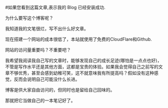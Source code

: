 #如果您看到这篇文章,表示我的 Blog 已经安装成功.

为什么要写这个博客呢？

我知道我的文笔很烂，写不出什么好文章。

现在搭建一个网站的成本很低了，本站就使用了免费的CloudFlare和Github.

网站的访问量重要吗？不重要吧？

我希望我阅读我自己写的文章时，能够发现自己的成长足迹(哪怕是一点点也好)，不管是写作水平还是其他方面，这都是宝贵的体验。如果我会觉得自己之前写的文章不够优秀，甚至会感到幼稚可笑，这不就意味我有所提高吗？假如没有这种感觉，反而会说明自己可能没什么长进。

博客是供大家自由访问的，但同时也是留给自己回味的。

那就把它当做自己的一本笔记好了。


